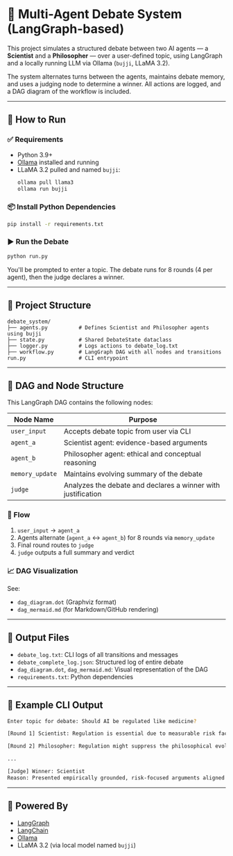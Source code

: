 # 🧠 Multi-Agent Debate System (LangGraph-based)

This project simulates a structured debate between two AI agents — a **Scientist** and a **Philosopher** — over a user-defined topic, using LangGraph and a locally running LLM via Ollama (`bujji`, LLaMA 3.2).

The system alternates turns between the agents, maintains debate memory, and uses a judging node to determine a winner. All actions are logged, and a DAG diagram of the workflow is included.

---

## 🚀 How to Run

### ✅ Requirements

- Python 3.9+
- [Ollama](https://ollama.com/) installed and running
- LLaMA 3.2 pulled and named `bujji`:
  ```bash
  ollama pull llama3
  ollama run bujji
  ```

### 📦 Install Python Dependencies

```bash
pip install -r requirements.txt
```

### ▶️ Run the Debate

```bash
python run.py
```

You'll be prompted to enter a topic. The debate runs for 8 rounds (4 per agent), then the judge declares a winner.

---

## 📂 Project Structure

```
debate_system/
├── agents.py          # Defines Scientist and Philosopher agents using bujji
├── state.py           # Shared DebateState dataclass
├── logger.py          # Logs actions to debate_log.txt
├── workflow.py        # LangGraph DAG with all nodes and transitions
run.py                 # CLI entrypoint
```

---

## 🧭 DAG and Node Structure

This LangGraph DAG contains the following nodes:

| Node Name     | Purpose                                                                 |
|---------------|-------------------------------------------------------------------------|
| `user_input`  | Accepts debate topic from user via CLI                                  |
| `agent_a`     | Scientist agent: evidence-based arguments                               |
| `agent_b`     | Philosopher agent: ethical and conceptual reasoning                     |
| `memory_update` | Maintains evolving summary of the debate                            |
| `judge`       | Analyzes the debate and declares a winner with justification            |

### 🔄 Flow

1. `user_input` → `agent_a`
2. Agents alternate (`agent_a` ↔ `agent_b`) for 8 rounds via `memory_update`
3. Final round routes to `judge`
4. `judge` outputs a full summary and verdict

### 📈 DAG Visualization

See:
- `dag_diagram.dot` (Graphviz format)
- `dag_mermaid.md` (for Markdown/GitHub rendering)

---

## 📜 Output Files

- `debate_log.txt`: CLI logs of all transitions and messages
- `debate_complete_log.json`: Structured log of entire debate
- `dag_diagram.dot`, `dag_mermaid.md`: Visual representation of the DAG
- `requirements.txt`: Python dependencies

---

## 🏁 Example CLI Output

```bash
Enter topic for debate: Should AI be regulated like medicine?

[Round 1] Scientist: Regulation is essential due to measurable risk factors...

[Round 2] Philosopher: Regulation might suppress the philosophical evolution of AI...

...

[Judge] Winner: Scientist
Reason: Presented empirically grounded, risk-focused arguments aligned with public safety.
```

---

## 🧠 Powered By

- [LangGraph](https://docs.langgraph.dev/)
- [LangChain](https://www.langchain.com/)
- [Ollama](https://ollama.com/)
- LLaMA 3.2 (via local model named `bujji`)
